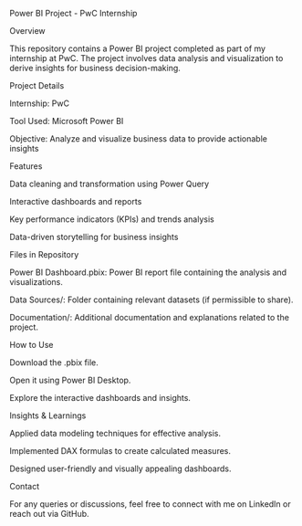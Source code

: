Power BI Project - PwC Internship

Overview

This repository contains a Power BI project completed as part of my internship at PwC. The project involves data analysis and visualization to derive insights for business decision-making.

Project Details

Internship: PwC

Tool Used: Microsoft Power BI

Objective: Analyze and visualize business data to provide actionable insights

Features

Data cleaning and transformation using Power Query

Interactive dashboards and reports

Key performance indicators (KPIs) and trends analysis

Data-driven storytelling for business insights

Files in Repository

Power BI Dashboard.pbix: Power BI report file containing the analysis and visualizations.

Data Sources/: Folder containing relevant datasets (if permissible to share).

Documentation/: Additional documentation and explanations related to the project.

How to Use

Download the .pbix file.

Open it using Power BI Desktop.

Explore the interactive dashboards and insights.

Insights & Learnings

Applied data modeling techniques for effective analysis.

Implemented DAX formulas to create calculated measures.

Designed user-friendly and visually appealing dashboards.

Contact

For any queries or discussions, feel free to connect with me on LinkedIn or reach out via GitHub.
